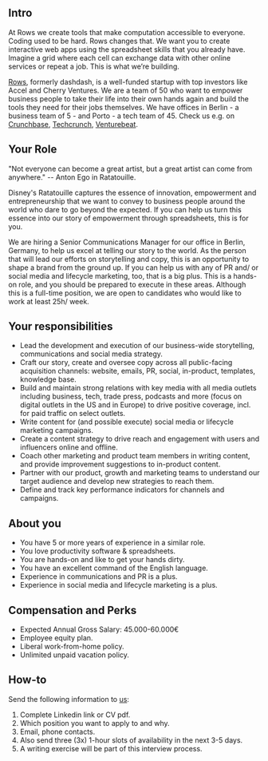 ## Intro
At Rows we create tools that make computation accessible to everyone.
Coding used to be hard. Rows changes that. We want you to create interactive web apps using the spreadsheet skills that you already have. Imagine a grid where each cell can exchange data with other online services or repeat a job. This is what we’re building.

[Rows](https://rows.com/), formerly dashdash, is a well-funded startup with top investors like Accel and Cherry Ventures. We are a team of 50 who want to empower business people to take their life into their own hands again and build the tools they need for their jobs themselves. We have offices in Berlin - a business team of 5 - and Porto - a tech team of 45. Check us e.g. on [Crunchbase](https://www.crunchbase.com/organization/dashdash), [Techcrunch](https://techcrunch.com/2018/05/16/dashdash-a-platform-to-create-web-apps-using-only-spreadsheet-skills-nabs-8m-led-by-accel/), [Venturebeat](https://venturebeat.com/2018/05/16/accel-leads-8-million-investment-in-dashdash-to-create-web-apps-from-spreadsheets/).
## Your Role
"Not everyone can become a great artist, but a great artist can come from anywhere." -- Anton Ego in Ratatouille.

Disney's Ratatouille captures the essence of innovation, empowerment and entrepreneurship that we want to convey to business people around the world who dare to go beyond the expected. If you can help us turn this essence into our story of empowerment through spreadsheets, this is for you. 

We are hiring a Senior Communications Manager for our office in Berlin, Germany, to help us excel at telling our story to the world. As the person that will lead our efforts on storytelling and copy, this is an opportunity to shape a brand from the ground up. If you can help us with any of PR and/ or social media and lifecycle marketing, too, that is a big plus. This is a hands-on role, and you should be prepared to execute in these areas. 
Although this is a full-time position, we are open to candidates who would like to work at least 25h/ week. 

## Your responsibilities
- Lead the development and execution of our business-wide storytelling, communications and social media strategy.
- Craft our story, create and oversee copy across all public-facing acquisition channels: website, emails, PR, social, in-product, templates, knowledge base. 
- Build and maintain strong relations with key media with all media outlets including business, tech, trade press, podcasts and more (focus on digital outlets in the US and in Europe) to drive positive coverage, incl. for paid traffic on select outlets.
- Write content for (and possible execute) social media or lifecycle marketing campaigns.
- Create a content strategy to drive reach and engagement with users and influencers online and offline.
- Coach other marketing and product team members in writing content, and provide improvement suggestions to in-product content.
- Partner with our product, growth and marketing teams to understand our target audience and develop new strategies to reach them.
- Define and track key performance indicators for channels and campaigns.

## About you
- You have 5 or more years of experience in a similar role. 
- You love productivity software & spreadsheets.
- You are hands-on and like to get your hands dirty.
- You have an excellent command of the English language. 
- Experience in communications and PR is a plus.
- Experience in social media and lifecycle marketing is a plus.

## Compensation and Perks
- Expected Annual Gross Salary: 45.000-60.000€
- Employee equity plan.
- Liberal work-from-home policy.
- Unlimited unpaid vacation policy.

## How-to
Send the following information to [us](mailto:join@rows.com):
1. Complete Linkedin link or CV pdf.
1. Which position you want to apply to and why.
1. Email, phone contacts.
1. Also send three (3x) 1-hour slots of availability in the next 3-5 days.
1. A writing exercise will be part of this interview process.
